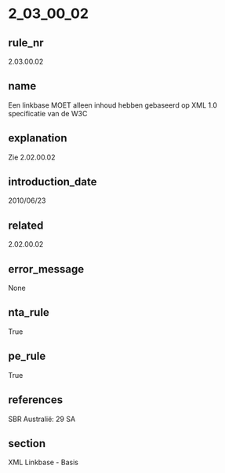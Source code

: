 # 2_03_00_02

## rule_nr
2.03.00.02

## name
Een linkbase MOET alleen inhoud hebben gebaseerd op XML 1.0 specificatie van de W3C

## explanation
Zie 2.02.00.02

## introduction_date
2010/06/23

## related
2.02.00.02

## error_message
None

## nta_rule
True

## pe_rule
True

## references
SBR Australië: 29 SA

## section
XML Linkbase - Basis

